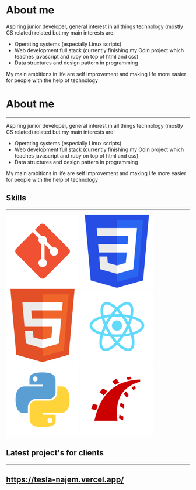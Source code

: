 # About me
Aspiring junior developer, general interest in all things technology (mostly CS related) related but my main interests are:

  - Operating systems (especially Linux scripts)
  - Web development full stack (currently finishing my Odin project which teaches javascript and ruby on top of html and css)
  - Data structures and design pattern in programming


My main ambitions in life are self improvement and making life more easier for people with the help of technology

# About me
---

Aspiring junior developer, general interest in all things technology (mostly CS related) related but my main interests are:

  * Operating systems (especially Linux scripts)
  * Web development full stack (currently finishing my Odin project which teaches javascript and ruby on top of html and css)
  * Data structures and design pattern in programming


My main ambitions in life are self improvement and making life more easier for people with the help of technology

## Skills
---
<img src="SVG/git.svg" alt="drawing" width="200"/>
<img src="SVG/css.svg" alt="drawing" width="200"/>
<img src="SVG/markup.svg" alt="drawing" width="200"/>
<img src="SVG/react_js.svg" alt="drawing" width="200"/>
<img src="SVG/python.svg" alt="drawing" width="200"/>
<img src="SVG/ruby_on_rails.svg" alt="drawing" width="200"/>

## Latest project's for clients
---
## https://tesla-najem.vercel.app/
